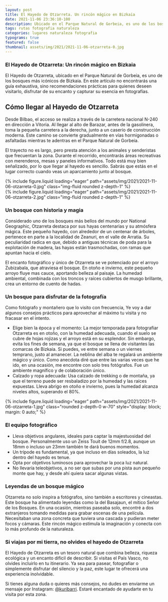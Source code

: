 ```yaml
---
layout: post
title: El Hayedo de Otzarreta. Un rincón mágico en Bizkaia
date: 2021-11-06 23:36:10-100
description: Ubicado en el Parque Natural de Gorbeia, es uno de los bosques más icónicos de Bizkaia. Considerado uno de los bosques más bellos del mundo por National Geographic, Otzarreta destaca por sus hayas centenarias y su atmósfera mágica.
tags: rutas fotografia naturaleza
categories: lugares naturaleza fotografia 
typograms: true
featured: false
thumbnail: assets/img/2021/2021-11-06-otzarreta-0.jpg
---
```


### El Hayedo de Otzarreta: Un rincón mágico en Bizkaia
El Hayedo de Otzarreta, ubicado en el Parque Natural de Gorbeia, es uno de los bosques más icónicos de Bizkaia. En este artículo no encontrarás una guía exhaustiva, sino recomendaciones prácticas para quienes deseen visitarlo, disfrutar de su encanto y capturar su esencia en fotografías.

## Cómo llegar al Hayedo de Otzarreta

Desde Bilbao, el acceso se realiza a través de la carretera nacional N-240 en dirección a Vitoria. Al llegar al alto de Barazar, antes de la gasolinera, toma la pequeña carretera a la derecha, junto a un caserío de construcción moderna. Este camino se convierte gradualmente en vías hormigonadas o asfaltadas mientras te adentras en el Parque Natural de Gorbeia.

El trayecto no es largo, pero presta atención a los animales y senderistas que frecuentan la zona. Durante el recorrido, encontrarás áreas recreativas con merenderos, mesas y paneles informativos. Todo está muy bien señalizado, por lo que llegar al hayedo es sencillo. Sabrás que estás en el lugar correcto cuando veas un aparcamiento junto al bosque.

<div class="row mt-3">
<div class="col-sm mt-3 mt-md-0">
{% include figure.liquid loading="eager" path="assets/img/2021/2021-11-06-otzarreta-0.jpg" class="img-fluid rounded z-depth-1" %}
</div>
<div class="col-sm mt-3 mt-md-0">
{% include figure.liquid loading="eager" path="assets/img/2021/2021-11-06-otzarreta-2.jpg" class="img-fluid rounded z-depth-1" %}
</div>
</div>

### Un bosque con historia y magia

Considerado uno de los bosques más bellos del mundo por National Geographic, Otzarreta destaca por sus hayas centenarias y su atmósfera mágica. Este pequeño hayedo, con alrededor de un centenar de árboles, pertenece en parte a la localidad de Zeanuri, en el valle de Arratia. Su peculiaridad radica en que, debido a antiguas técnicas de poda para la explotación de madera, las hayas están trasmochadas, con ramas que apuntan hacia el cielo.

El encanto fotográfico y único de Otzarreta se ve potenciado por el arroyo Zubizabala, que atraviesa el bosque. En otoño e invierno, este pequeño arroyo fluye mas cauce, aportando belleza al paisaje. La humedad ambiental, combinada con los troncos y raíces cubiertos de musgo brillante, crea un entorno de cuento de hadas.

### Un bosque para disfrutar de la fotografía

Como fotógrafo y montañero que lo visito con frecuencia, Ye voy a dar algunos consejos prácticos para aprovechar al máximo tu visita y no fracasar en el intento.

- Elige bien la época y el momento: La mejor temporada para fotografiar Otzarreta es en otoño, con la humedad adecuada, cuando el suelo se cubre de hojas rojizas y el arroyo está en su esplendor. Sin embargo, evita los fines de semana, ya que el bosque se llena de visitantes las comarcas de Bizkaia. Si puedes, ve entre semana o un viernes temprano, justo al amanecer. La neblina del alba te regalará un ambiente mágico y único.
Como anecdota diré que entre las varias veces que he ido, en una ocasión, me encontre con solo tres fotógrafos. Fue un ambiente magnífico y de colaboración único. 
- Calzado y ropa adecuada: Usa calzado de trekking o de montaña, ya que el terreno puede ser resbaladizo por la humedad y las raíces expuestas. Lleva abrigo en otoño e invierno, pues la humedad alcanza niveles altos, superando el 80%.

<div class="text-center">
{% include figure.liquid loading="eager" path="assets/img/2021/2021-11-06-otzarreta-1.jpg" class="rounded z-depth-0 w-70" style="display: block; margin: 0 auto;" %}   
</div>

### El equipo fotográfico

- Lleva objetivos angulares, ideales para captar la majestuosidad del bosque. Personalmente uso un Zeiss Touit de 12mm f/2.8, aunque un 18mm o incluso un 23mm también te dará buenos momentos.
- Un trípode es fundamental, ya que incluso en días soleados, la luz dentro del hayedo es tenue.
- Opta por objetivos luminosos para aprovechar la poca luz natural.
- No llevaría teleobjetivos, a no ser que subas por una pista aun pequeño monte que hay, y desde ahí quiera sacar algunas vistas.

### Leyendas de un bosque mágico

Otzarreta no solo inspira a fotógrafos, sino también a escritores y cineastas. Este bosque ha alimentado leyendas como la del Basajaun, el mítico Señor de los Bosques. En una ocasión, mientras paseaba solo, encontré a dos extranjeros tomando medidas para grabar escenas de una película. Necesitaban una zona concreta que tuviera una cascada y pudieran meter focos y cámaras. Este rincón mágico estimula la imaginación y conecta con lo más profundo de la naturaleza. 

### Si viajas por mi tierra, no olvides el hayedo de Otzarreta

El Hayedo de Otzarreta es un tesoro natural que combina belleza, riqueza ecológica y un encanto difícil de describir. Si visitas  el País Vasco, no olvides incluirlo en tu itinerario. Ya sea para pasear, fotografiar o simplemente disfrutar del silencio y la paz, este lugar te ofrecerá una experiencia inolvidable.

Si tienes alguna duda o quieres más consejos, no dudes en enviarme un mensaje por Instagram: [@kuribarri](https://instagram.com/kuribarri). Estaré encantado de ayudarte en tu visita por esta zona.